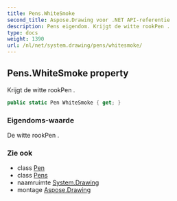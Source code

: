 ```yaml
---
title: Pens.WhiteSmoke
second_title: Aspose.Drawing voor .NET API-referentie
description: Pens eigendom. Krijgt de witte rookPen .
type: docs
weight: 1390
url: /nl/net/system.drawing/pens/whitesmoke/
---
```

## Pens.WhiteSmoke property

Krijgt de witte rookPen .

```csharp
public static Pen WhiteSmoke { get; }
```

### Eigendoms-waarde

De witte rookPen .

### Zie ook

* class [Pen](../../pen/)
* class [Pens](../)
* naamruimte [System.Drawing](../../pens/)
* montage [Aspose.Drawing](../../../)


